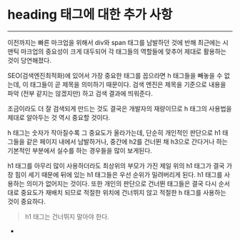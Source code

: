 # heading 태그에 대한 추가 사항

---

이전까지는 빠른 마크업을 위해서 div와 span 태그를 남발하던 것에 반해 최근에는 시맨틱 마크업의 중요성이 크게 대두되어 각 태그들의 역할들에 맞추어 제대로 활용하는 것이 당연해졌다.

SEO(검색엔진최적화)에 있어서 가장 중요한 태그를 꼽으라면 h 태그들을 빼놓을 수 없는데, 이 태그들이 곧 제목을 의미하기 때문이다. 검색 엔진은 제목을 기준으로 내용을 파악 (전부 같지는 않겠지만) 하고 검색 결과에 띄워준다.

조금이라도 더 잘 검색되게 만드는 것도 결국은 개발자의 재량이므로 h 태그의 사용법을 제대로 알아두는 것 역시 중요할 것이다.

h 태그는 숫자가 작아질수록 그 중요도가 올라가는데, 단순히 개인적인 판단으로 h1 태그들을 같은 페이지 내에서 남발하거나, 중간에 h2를 건너뛴 채 h3으로 간다거나 하는 기본적인 부분에서 실수를 하는 경우들을 많이 보게된다.

h1 태그를 아무리 많이 사용하더라도 최상위의 부모가 가진 제일 위의 h1 태그가 결국 가장 힘이 세기 때문에 뒤에 있는 h1 태그들은 우선 순위가 밀려버리게 된다. h1 태그를 사용하는 의미가 없어지는 것이다. 또한 개인의 판단으로 건너뛴 태그들은 결국 다시 순서대로 중요도가 재배치 되므로 적절한 위치에 건너뛰지 않고 적절한 h 태그를 사용하는 것이 중요하다.

> h1 태그는 건너뛰지 말아야 한다.
- 

